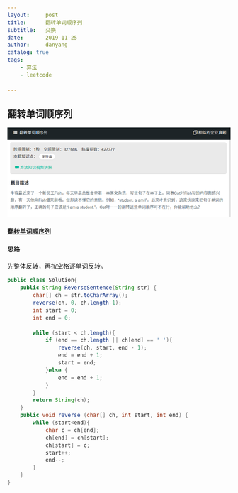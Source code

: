 ```yaml
---
layout:     post
title:      翻转单词顺序列
subtitle:   交换
date:       2019-11-25
author:     danyang
catalog: true
tags:
    - 算法
    - leetcode

---
```


## 翻转单词顺序列

![](../img/翻转单词顺序列.png)

#### [翻转单词顺序列](https://www.nowcoder.com/practice/3194a4f4cf814f63919d0790578d51f3?tpId=13&tqId=11197&tPage=3&rp=1&ru=%2Fta%2Fcoding-interviews&qru=%2Fta%2Fcoding-interviews%2Fquestion-ranking)

#### 思路

先整体反转，再按空格逐单词反转。

```java
public class Solution{
    public String ReverseSentence(String str) {
		char[] ch = str.toCharArray();
        reverse(ch, 0, ch.length-1);
		int start = 0;
        int end = 0;
        
        while (start < ch.length){
            if (end == ch.length || ch[end] == ' '){
                reverse(ch, start, end - 1);
                end = end + 1;
                start = end;
            }else {
                end = end + 1;
            }
        }
        return String(ch);
    }
    public void reverse (char[] ch, int start, int end) {
        while (start<end){
            char c = ch[end];
            ch[end] = ch[start];
            ch[start] = c;
            start++;
            end--;
        }
    }
}
```

